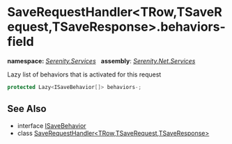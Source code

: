 # SaveRequestHandler&lt;TRow,TSaveRequest,TSaveResponse&gt;.behaviors- field
**namespace:** *[Serenity.Services](../../README.md#serenity.services-namespace)*   **assembly**: *[Serenity.Net.Services](../../README.md)*

Lazy list of behaviors that is activated for this request

```csharp
protected Lazy<ISaveBehavior[]> behaviors-;
```

## See Also

* interface [ISaveBehavior](../ISaveBehavior.md)
* class [SaveRequestHandler&lt;TRow,TSaveRequest,TSaveResponse&gt;](../SaveRequestHandler-3.md)